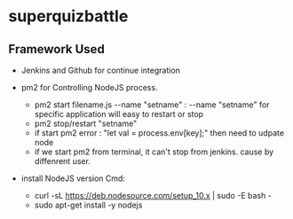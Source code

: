 # superquizbattle


## Framework Used
- Jenkins and Github for continue integration
- pm2 for Controlling NodeJS process.
    - pm2 start filename.js --name "setname" : --name "setname" for specific application will easy to restart or stop
    - pm2 stop/restart "setname" 
    * if start pm2 error : "let val = process.env[key];" then need to udpate node 
    * if we start pm2 from terminal, it can't stop from jenkins. cause by diffenrent user. 

- install NodeJS version Cmd:
    - curl -sL https://deb.nodesource.com/setup_10.x | sudo -E bash -
    - sudo apt-get install -y nodejs
